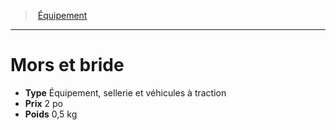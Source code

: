 ﻿---
!EquipmentItem
Type: Équipement, sellerie et véhicules à traction
Price: 2 po
Weight: 0,5 kg
Id: equipment_hd.md#mors-et-bride
ParentLink: equipment_hd.md#Équipement
Name: Mors et bride
ParentName: Équipement
NameLevel: 1
Attributes: {}
---
> [Équipement](hd_equipment.md)

---

# Mors et bride

- **Type** Équipement, sellerie et véhicules à traction
- **Prix** 2 po
- **Poids** 0,5 kg

